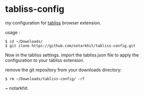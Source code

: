 # tabliss-config
my configuration for [tabliss](https://tabliss.io/) browser extension.

usage :

```shell
$ cd ~/Downloads/
$ git clone https://github.com/notarkhit/tabliss-config.git
```

Now in the tabliss settings. import the tabliss.json file to apply the configuration to your tabliss extension.

remove the git repository from your downloads directory:

```shell
$ rm ~/Downloads/tabliss-config/ -rf
```

~ notarkhit.


